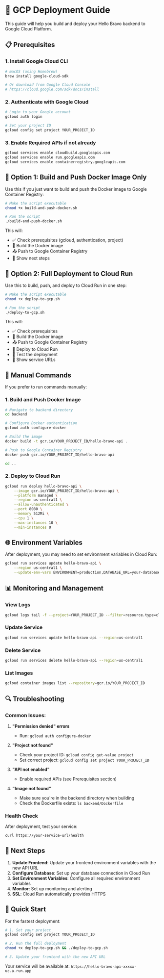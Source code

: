 # 🚀 GCP Deployment Guide

This guide will help you build and deploy your Hello Bravo backend to Google Cloud Platform.

## 📋 Prerequisites

### 1. Install Google Cloud CLI
```bash
# macOS (using Homebrew)
brew install google-cloud-sdk

# Or download from Google Cloud Console
# https://cloud.google.com/sdk/docs/install
```

### 2. Authenticate with Google Cloud
```bash
# Login to your Google account
gcloud auth login

# Set your project ID
gcloud config set project YOUR_PROJECT_ID
```

### 3. Enable Required APIs if not already
```bash
gcloud services enable cloudbuild.googleapis.com
gcloud services enable run.googleapis.com
gcloud services enable containerregistry.googleapis.com
```

## 🐳 Option 1: Build and Push Docker Image Only

Use this if you just want to build and push the Docker image to Google Container Registry:

```bash
# Make the script executable
chmod +x build-and-push-docker.sh

# Run the script
./build-and-push-docker.sh
```

This will:
- ✅ Check prerequisites (gcloud, authentication, project)
- 🔨 Build the Docker image
- 📤 Push to Google Container Registry
- 📝 Show next steps

## 🚀 Option 2: Full Deployment to Cloud Run

Use this to build, push, and deploy to Cloud Run in one step:

```bash
# Make the script executable
chmod +x deploy-to-gcp.sh

# Run the script
./deploy-to-gcp.sh
```

This will:
- ✅ Check prerequisites
- 🔨 Build the Docker image
- 📤 Push to Google Container Registry
- 🚀 Deploy to Cloud Run
- 🧪 Test the deployment
- 📝 Show service URLs

## 🔧 Manual Commands

If you prefer to run commands manually:

### 1. Build and Push Docker Image
```bash
# Navigate to backend directory
cd backend

# Configure Docker authentication
gcloud auth configure-docker

# Build the image
docker build -t gcr.io/YOUR_PROJECT_ID/hello-bravo-api .

# Push to Google Container Registry
docker push gcr.io/YOUR_PROJECT_ID/hello-bravo-api

cd ..
```

### 2. Deploy to Cloud Run
```bash
gcloud run deploy hello-bravo-api \
    --image gcr.io/YOUR_PROJECT_ID/hello-bravo-api \
    --platform managed \
    --region us-central1 \
    --allow-unauthenticated \
    --port 8080 \
    --memory 512Mi \
    --cpu 1 \
    --max-instances 10 \
    --min-instances 0
```

## 🌐 Environment Variables

After deployment, you may need to set environment variables in Cloud Run:

```bash
gcloud run services update hello-bravo-api \
    --region us-central1 \
    --update-env-vars ENVIRONMENT=production,DATABASE_URL=your-database-url
```

## 📊 Monitoring and Management

### View Logs
```bash
gcloud logs tail -f --project=YOUR_PROJECT_ID --filter=resource.type=cloud_run_revision
```

### Update Service
```bash
gcloud run services update hello-bravo-api --region=us-central1
```

### Delete Service
```bash
gcloud run services delete hello-bravo-api --region=us-central1
```

### List Images
```bash
gcloud container images list --repository=gcr.io/YOUR_PROJECT_ID
```

## 🔍 Troubleshooting

### Common Issues:

1. **"Permission denied" errors**
   - Run: `gcloud auth configure-docker`

2. **"Project not found"**
   - Check your project ID: `gcloud config get-value project`
   - Set correct project: `gcloud config set project YOUR_PROJECT_ID`

3. **"API not enabled"**
   - Enable required APIs (see Prerequisites section)

4. **"Image not found"**
   - Make sure you're in the backend directory when building
   - Check the Dockerfile exists: `ls backend/Dockerfile`

### Health Check
After deployment, test your service:
```bash
curl https://your-service-url/health
```

## 📝 Next Steps

1. **Update Frontend**: Update your frontend environment variables with the new API URL
2. **Configure Database**: Set up your database connection in Cloud Run
3. **Set Environment Variables**: Configure all required environment variables
4. **Monitor**: Set up monitoring and alerting
5. **SSL**: Cloud Run automatically provides HTTPS

## 🎯 Quick Start

For the fastest deployment:

```bash
# 1. Set your project
gcloud config set project YOUR_PROJECT_ID

# 2. Run the full deployment
chmod +x deploy-to-gcp.sh && ./deploy-to-gcp.sh

# 3. Update your frontend with the new API URL
```

Your service will be available at: `https://hello-bravo-api-xxxxx-uc.a.run.app` 